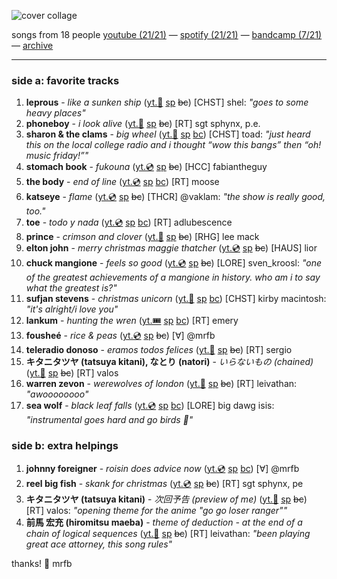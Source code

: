 ![cover collage](./2024-12-20.png)

songs from 18 people
[youtube (21/21)](<https://youtube.com/playlist?list=PLHKkvq2Z_Nhh81J428V8n-HGTQKXyDMvI>) — [spotify (21/21)](<https://open.spotify.com/playlist/2AR8Fx8G39NemNRQqOMQhb>) — [bandcamp (7/21)](<https://www.buymusic.club/list/mrfb-2024-12-20-mf113>) — [archive](https://github.com/mrfb/music-friday/)

---

### side a: favorite tracks
1. **leprous** - *like a sunken ship* ([yt.📼](https://youtu.be/fAFPje41KtY) [sp](https://open.spotify.com/track/3x2ZT5BPPLCKX0ZuRD6Oaq) ~~bc~~)
[CHST] shel: *"goes to some heavy places"*
1. **phoneboy** - *i look alive* ([yt.📼](https://youtu.be/LqDPZDso-F0) [sp](https://open.spotify.com/track/5vdLIDyjCWDzUGx71q3nOa) ~~bc~~)
[RT] sgt sphynx, p.e.
1. **sharon & the clams** - *big wheel* ([yt.📼](https://youtu.be/sTFJb9fQ64M) [sp](https://open.spotify.com/track/0xN8Joju6WSnQqjyp1UoCU) [bc](https://shannonandtheclams.bandcamp.com/track/big-wheel))
[CHST] toad: *"just heard this on the local college radio and i thought “wow this bangs” then “oh! music friday!”"*
1. **stomach book** - *fukouna* ([yt.💿](https://youtu.be/vd5AJn6fvmI) [sp](https://open.spotify.com/track/3D6pu8srTc5gCqz02lc4S3) ~~bc~~)
[HCC] fabiantheguy
1. **the body** - *end of line* ([yt.💿](https://youtu.be/jR4yesJPevM) [sp](https://open.spotify.com/track/5CBhqn2LsqlcgIP28OYssc) [bc](https://thebody.bandcamp.com/track/end-of-line))
[RT] moose
1. **katseye** - *flame* ([yt.💿](https://youtu.be/e8tScmvnpL8) [sp](https://open.spotify.com/track/5tw1Ob0E4iRY8pjvgFk7oU) ~~bc~~)
[THCR] @vaklam: *"the show is really good, too."*
1. **toe** - *todo y nada* ([yt.💿](https://youtu.be/R-U2TA7qpaw) [sp](https://open.spotify.com/track/0GCItVWVzENhx5Y1FZDXMH) [bc](https://toe-music.bandcamp.com/track/todo-y-nada))
[RT] adlubescence
1. **prince** - *crimson and clover* ([yt.📼](https://youtu.be/a4RPkoURwL8) [sp](https://open.spotify.com/track/5CLkg7pfeM8y5h7lo94bOP) ~~bc~~)
[RHG] lee mack
1. **elton john** - *merry christmas maggie thatcher* ([yt.💿](https://youtu.be/MsQKo1BnwoM) [sp](https://open.spotify.com/track/0dM6Wr1Hhvfcic5ilTL6gH) ~~bc~~)
[HAUS] lior
1. **chuck mangione** - *feels so good* ([yt.💿](https://youtu.be/YKp7g0mxHVc) [sp](https://open.spotify.com/track/2M7EflZCPCqqRLB9hy5MDy) ~~bc~~)
[LORE] sven_kroosl: *"one of the greatest achievements of a mangione in history. who am i to say what the greatest is?"*
1. **sufjan stevens** - *christmas unicorn* ([yt.📼](https://youtu.be/TW1AgX-Fv3M) [sp](https://open.spotify.com/track/15PcHER3e7SbmZTZGKrzgF) [bc](https://sufjanstevens.bandcamp.com/track/christmas-unicorn))
[CHST] kirby macintosh: *"it's alright/i love you"*
1. **lankum** - *hunting the wren* ([yt.🎟️](https://youtu.be/lUReQ9GhT8s) [sp](https://open.spotify.com/track/7GoBoiHP4wfyVnlDrl66x2) [bc](https://lankum.bandcamp.com/track/hunting-the-wren))
[RT] emery
1. **fousheé** - *rice & peas* ([yt.💿](https://youtu.be/xi1C_AiEvBI) [sp](https://open.spotify.com/track/5qpVMhiTbM489IG5U1Wqwe) ~~bc~~)
[∀] @mrfb
1. **teleradio donoso** - *eramos todos felices* ([yt.📼](https://youtu.be/4KoBjiOMBCk) [sp](https://open.spotify.com/track/0X95YZY5tGIxfx5k5XnfVL) ~~bc~~)
[RT] sergio
1. **キタニタツヤ (tatsuya kitani), なとり (natori)** - *いらないもの (chained)* ([yt.📼](https://youtu.be/iO4YnxDHnig) [sp](https://open.spotify.com/track/3lC38XVPTPdqHMaOx0B1f6) ~~bc~~)
[RT] valos
1. **warren zevon** - *werewolves of london* ([yt.📼](https://youtu.be/qae25976UgA) [sp](https://open.spotify.com/track/6kotXaSQaGYxE62hVpdHWu) ~~bc~~)
[RT] leivathan: *"awoooooooo"*
1. **sea wolf** - *black leaf falls* ([yt.💿](https://youtu.be/tY0tHVp5MAg) [sp](https://open.spotify.com/track/0IKekSRgquo9j1RH38NryL) [bc](https://seawolf.bandcamp.com/track/black-leaf-falls-2))
[LORE] big dawg isis: *"instrumental goes hard and go birds 🦅"*

### side b: extra helpings
1. **johnny foreigner** - *roisin does advice now* ([yt.💿](https://youtu.be/Ujb3Zp2b_SQ) [sp](https://open.spotify.com/track/4tj8B3JqJbnK6X13QeRt4D) [bc](https://johnnyforeigner.bandcamp.com/track/roisin-does-advice-now))
[∀] @mrfb
1. **reel big fish** - *skank for christmas* ([yt.💿](https://youtu.be/oDuUE89UgYM) [sp](https://open.spotify.com/track/1Mj1x7zPjwPck9W8ShHXdg) ~~bc~~)
[RT] sgt sphynx, pe
1. **キタニタツヤ (tatsuya kitani)** - *次回予告 (preview of me)* ([yt.📼](https://youtu.be/O3ZYjfMqAsc) [sp](https://open.spotify.com/track/4qqZpR1ERzh28rEgdqemE4) ~~bc~~)
[RT] valos: *"opening theme for the anime "go go loser ranger""*
1. **前馬 宏充 (hiromitsu maeba)** - *theme of deduction - at the end of a chain of logical sequences* ([yt.👢](https://youtu.be/jPWCMf3QRlA) [sp](https://open.spotify.com/track/7qag56F0DdOJJklKfhKQ0z) ~~bc~~)
[RT] leivathan: *"been playing great ace attorney, this song rules"*

thanks! 💖 mrfb